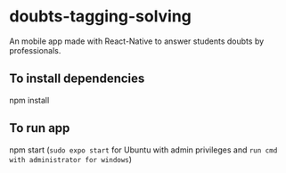 # doubts-tagging-solving
An mobile app made with React-Native to answer students doubts by professionals.

## To install dependencies
 npm install

## To run app
npm start (`sudo expo start` for Ubuntu with admin privileges and `run cmd with administrator for windows`)
